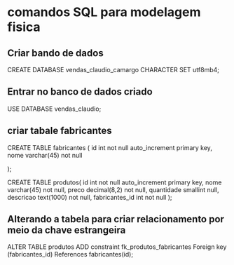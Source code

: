 # comandos SQL para modelagem fisica

## Criar bando de dados
CREATE DATABASE vendas_claudio_camargo CHARACTER SET utf8mb4;

## Entrar no banco de dados criado
USE DATABASE vendas_claudio;

## criar tabale fabricantes
CREATE TABLE fabricantes (
id int not null auto_increment primary key, 
nome varchar(45) not null

);

CREATE TABLE produtos(
    id int not null auto_increment primary key,
    nome varchar(45) not null,
    preco decimal(8,2) not null,
    quantidade smallint null,
    descricao text(1000) not null,
    fabricantes_id int not null
);

## Alterando a tabela para criar relacionamento por meio da chave estrangeira
ALTER TABLE produtos 
ADD constraint fk_produtos_fabricantes
Foreign key (fabricantes_id) References fabricantes(id); 